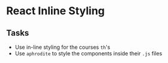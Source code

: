 # React Inline Styling
## Tasks
* Use in-line styling for the courses ``th``'s
* Use ``aphrodite`` to style the components inside their ``.js`` files
